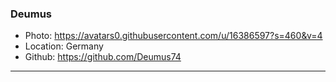 ### Deumus
- Photo: https://avatars0.githubusercontent.com/u/16386597?s=460&v=4
- Location: Germany
- Github: https://github.com/Deumus74
***
